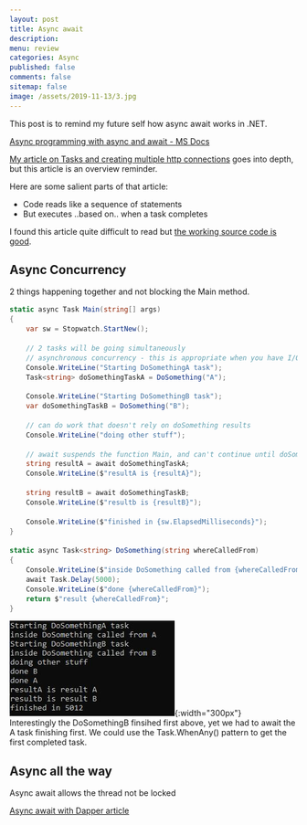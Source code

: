 ```yaml
---
layout: post
title: Async await
description: 
menu: review
categories: Async 
published: false 
comments: false     
sitemap: false
image: /assets/2019-11-13/3.jpg
---
```


This post is to remind my future self how async await works in .NET.

[Async programming with async and await - MS Docs](https://docs.microsoft.com/en-us/dotnet/csharp/programming-guide/concepts/async/)

[My article on Tasks and creating multiple http connections](/Task) goes into depth, but this article is an overview reminder.  

Here are some salient parts of that article:

- Code reads like a sequence of statements
- But executes ..based on.. when a task completes

I found this article quite difficult to read but [the working source code is good](https://github.com/dotnet/samples/blob/master/snippets/csharp/tour-of-async/AsyncBreakfast-final/Program.cs).

## Async Concurrency

2 things happening together and not blocking the Main method.

```cs
static async Task Main(string[] args)
{
    var sw = Stopwatch.StartNew();

    // 2 tasks will be going simultaneously
    // asynchronous concurrency - this is appropriate when you have I/O bound code eg http
    Console.WriteLine("Starting DoSomethingA task");
    Task<string> doSomethingTaskA = DoSomething("A");

    Console.WriteLine("Starting DoSomethingB task");
    var doSomethingTaskB = DoSomething("B");

    // can do work that doesn't rely on doSomething results
    Console.WriteLine("doing other stuff");

    // await suspends the function Main, and can't continue until doSomethingTask completes
    string resultA = await doSomethingTaskA;
    Console.WriteLine($"resultA is {resultA}");

    string resultB = await doSomethingTaskB;
    Console.WriteLine($"resultb is {resultB}");

    Console.WriteLine($"finished in {sw.ElapsedMilliseconds}");
}

static async Task<string> DoSomething(string whereCalledFrom)
{
    Console.WriteLine($"inside DoSomething called from {whereCalledFrom}");
    await Task.Delay(5000);
    Console.WriteLine($"done {whereCalledFrom}");
    return $"result {whereCalledFrom}";
}

```

![alt text](/assets/2020-01-09/10.jpg "Output from console"){:width="300px"}  
Interestingly the DoSomethingB finsihed first above, yet we had to await the A task finishing first. We could use the Task.WhenAny() pattern to get the first completed task.

## Async all the way

Async await allows the thread not be locked


[Async await with Dapper article](2018/01/18/Async-with-Dapper-and-Razor-Pages)